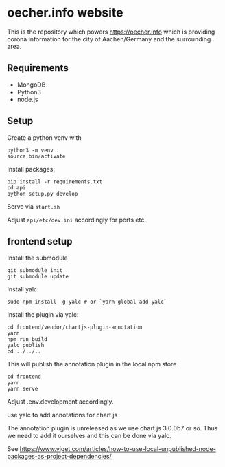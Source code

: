 

# oecher.info website

This is the repository which powers https://oecher.info which is providing corona information
for the city of Aachen/Germany and the surrounding area.


## Requirements

- MongoDB
- Python3
- node.js




## Setup

Create a python venv with

```
python3 -m venv .
source bin/activate
```

Install packages:

```
pip install -r requirements.txt
cd api
python setup.py develop
``` 

Serve via `start.sh`

Adjust `api/etc/dev.ini` accordingly for ports etc.

## frontend setup

Install the submodule

```
git submodule init
git submodule update
```

Install yalc:

```
sudo npm install -g yalc # or `yarn global add yalc`

```

Install the plugin via yalc:

```
cd frontend/vendor/chartjs-plugin-annotation
yarn
npm run build
yalc publish
cd ../../..
```

This will publish the annotation plugin in the local npm store

```
cd frontend
yarn
yarn serve
```

Adjust .env.development accordingly.


use yalc to add annotations for chart.js

The annotation plugin is unreleased as we use chart.js 3.0.0b7 or so. Thus we need to add it ourselves and
this can be done via yalc. 

See https://www.viget.com/articles/how-to-use-local-unpublished-node-packages-as-project-dependencies/
